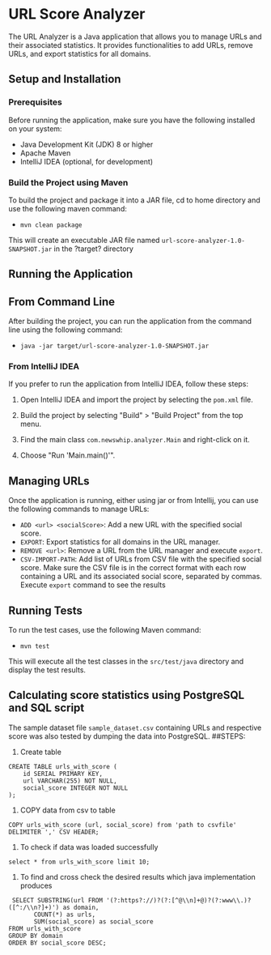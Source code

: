 # URL Score Analyzer
The URL Analyzer is a Java application that allows you to manage URLs and their associated statistics. It provides functionalities to add URLs, remove URLs, and export statistics for all domains.

## Setup and Installation

### Prerequisites

Before running the application, make sure you have the following installed on your system:

- Java Development Kit (JDK) 8 or higher
- Apache Maven
- IntelliJ IDEA (optional, for development)

### Build the Project using Maven

To build the project and package it into a JAR file, cd to home directory and use the following maven command:
- `mvn clean package`

This will create an executable JAR file named `url-score-analyzer-1.0-SNAPSHOT.jar` in the ?target? directory

## Running the Application

## From Command Line

After building the project, you can run the application from the command line using the following command:
- `java -jar target/url-score-analyzer-1.0-SNAPSHOT.jar`

### From IntelliJ IDEA

If you prefer to run the application from IntelliJ IDEA, follow these steps:

1. Open IntelliJ IDEA and import the project by selecting the `pom.xml` file.

1. Build the project by selecting "Build" > "Build Project" from the top menu.

1. Find the main class `com.newswhip.analyzer.Main` and right-click on it.

1. Choose "Run 'Main.main()'".

## Managing URLs

Once the application is running, either using jar or from Intellij, you can use the following commands to manage URLs:

- `ADD <url> <socialScore>`: Add a new URL with the specified social score.
- `EXPORT`: Export statistics for all domains in the URL manager.
- `REMOVE <url>`: Remove a URL from the URL manager and execute `export`.
- `CSV-IMPORT-PATH`:  Add list of URLs from CSV file with the specified social score. Make sure the CSV file is in the correct format with each row containing a URL and its associated social score, separated by commas. Execute `export` command to see the results

## Running Tests

To run the test cases, use the following Maven command:
- `mvn test`

This will execute all the test classes in the `src/test/java` directory and display the test results.

## Calculating score statistics using PostgreSQL and SQL script
The sample dataset file `sample_dataset.csv` containing URLs and respective score was also tested by dumping the data into PostgreSQL.
##STEPS:
1. Create table
```
CREATE TABLE urls_with_score (
    id SERIAL PRIMARY KEY,
    url VARCHAR(255) NOT NULL,
    social_score INTEGER NOT NULL
);
```
1. COPY data from csv to table
```
COPY urls_with_score (url, social_score) from 'path to csvfile' DELIMITER ',' CSV HEADER;
```
1. To check if data was loaded successfully
```
select * from urls_with_score limit 10;
```
1. To find  and cross check the desired results which java implementation produces
```
 SELECT SUBSTRING(url FROM '(?:https?://)?(?:[^@\\n]+@)?(?:www\\.)?([^:/\\n?]+)') as domain,
       COUNT(*) as urls,
       SUM(social_score) as social_score
FROM urls_with_score
GROUP BY domain
ORDER BY social_score DESC;
```